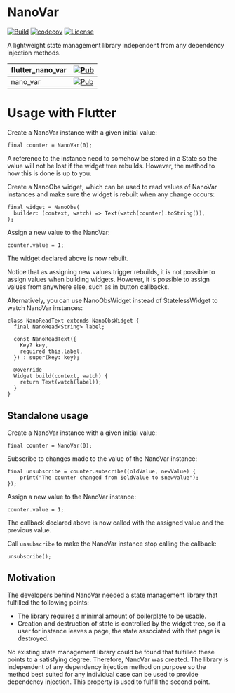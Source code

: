 # NanoVar

[![Build](https://github.com/oborgen/nano_var/actions/workflows/build.yaml/badge.svg)](https://github.com/oborgen/nano_var/actions)
[![codecov](https://codecov.io/gh/oborgen/nano_var/branch/master/graph/badge.svg?token=M8RFX21Y49)](https://codecov.io/gh/oborgen/nano_var)
[![License](https://img.shields.io/badge/License-BSD%203--Clause-blue.svg)](https://opensource.org/licenses/BSD-3-Clause)

A lightweight state management library independent from any dependency
injection methods.

| flutter_nano_var | [![Pub](https://img.shields.io/pub/v/flutter_nano_var.svg?label=flutter_nano_var)](https://pub.dev/packages/flutter_nano_var) |
| ---------------- | ----------------------------------------------------------------------------------------------------------------------------- |
| nano_var         | [![Pub](https://img.shields.io/pub/v/nano_var.svg?label=nano_var)](https://pub.dev/packages/nano_var)                         |

# Usage with Flutter

Create a NanoVar instance with a given initial value:

```
final counter = NanoVar(0);
```

A reference to the instance need to somehow be stored in a State so the value
will not be lost if the widget tree rebuilds.
However, the method to how this is done is up to you.

Create a NanoObs widget, which can be used to read values of NanoVar instances
and make sure the widget is rebuilt when any change occurs:

```
final widget = NanoObs(
  builder: (context, watch) => Text(watch(counter).toString()),
);
```

Assign a new value to the NanoVar:

```
counter.value = 1;
```

The widget declared above is now rebuilt.

Notice that as assigning new values trigger rebuilds, it is not possible to
assign values when building widgets.
However, it is possible to assign values from anywhere else, such as in button
callbacks.

Alternatively, you can use NanoObsWidget instead of StatelessWidget to watch
NanoVar instances:

```
class NanoReadText extends NanoObsWidget {
  final NanoRead<String> label;

  const NanoReadText({
    Key? key,
    required this.label,
  }) : super(key: key);

  @override
  Widget build(context, watch) {
    return Text(watch(label));
  }
}
```

## Standalone usage

Create a NanoVar instance with a given initial value:

```
final counter = NanoVar(0);
```

Subscribe to changes made to the value of the NanoVar instance:

```
final unsubscribe = counter.subscribe((oldValue, newValue) {
    print("The counter changed from $oldValue to $newValue");
});
```

Assign a new value to the NanoVar instance:

```
counter.value = 1;
```

The callback declared above is now called with the assigned value and the
previous value.

Call `unsubscribe` to make the NanoVar instance stop calling the callback:

```
unsubscribe();
```

## Motivation

The developers behind NanoVar needed a state management library that fulfilled
the following points:

* The library requires a minimal amount of boilerplate to be usable.
* Creation and destruction of state is controlled by the widget tree, so if a
user for instance leaves a page, the state associated with that page is
destroyed.

No existing state management library could be found that fulfilled these points
to a satisfying degree.
Therefore, NanoVar was created. 
The library is independent of any dependency injection method on purpose so
the method best suited for any individual case can be used to provide
dependency injection.
This property is used to fulfill the second point.
